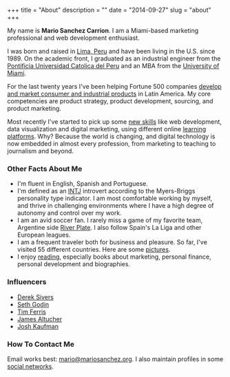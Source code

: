 +++
title = "About"
description = ""
date = "2014-09-27"
slug = "about"
+++

<a name="1"></a>

My name is **Mario Sanchez Carrion**. I am a Miami-based marketing professional and web development enthusiast. 

I was born and raised in [Lima, Peru](http://farm5.staticflickr.com/4115/4935682049_a0215ceb6e_z.jpg) and have been living in the U.S. since 1989. On the academic front, I graduated as an industrial engineer from the [Pontificia Universidad Catolica del Peru](http://www.pucp.edu.pe/en/about-pucp/our-university/welcome/) and an MBA from the [University of Miami](http://www.miami.edu).

For the last twenty years I've been helping Fortune 500 companies [develop and market consumer and industrial products](http://www.linkedin.com/in/mariobox/) in Latin America. My core competencies are product strategy, product development, sourcing, and product marketing.

Most recently I've started to pick up some [new skills](http://www.mariosanchez.org/tags/tech/) like web development, data visualization and digital marketing, using different online [learning](https://teamtreehouse.com/mariosanchezcarrion) [platforms](https://www.codecademy.com/scriptNinja80439). Why? Because the world is changing, and digital technology is now embedded in almost every profession, from marketing to teaching to journalism and beyond.


<a name="2"></a>

### Other Facts About Me ###

* I'm fluent in English, Spanish and Portuguese.
* I'm defined as an [INTJ](http://mariosanchez.org/images/INTJ.PNG) introvert according to the Myers-Briggs personality type indicator. I am most comfortable working by myself, and thrive in challenging environments where I have a high degree of autonomy and control over my work.
* I am an avid soccer fan. I rarely miss a game of my favorite team, Argentine side [River Plate](http://farm5.staticflickr.com/4055/4448440498_5d731b2102_z.jpg). I also follow Spain's La Liga and other European leagues.
* I am a frequent traveler both for business and pleasure. So far, I've visited 55 different countries. Here are some [pictures](../photos).
* I enjoy [reading](../reading/), especially books about marketing, personal finance, personal development and biographies.


### Influencers

* [Derek Sivers](http://sivers.org)
* [Seth Godin](http://sethgodin.typepad.com)
* [Tim Ferris](http://fourhourworkweek.com)
* [James Altucher](http://www.jamesaltucher.com)
* [Josh Kaufman](http://joshkaufman.net)


### How To Contact Me ###

Email works best: <a href="mailto:mario@mariosanchez.org">mario@mariosanchez.org</a>. I also maintain profiles in some [social networks](../contact/).
